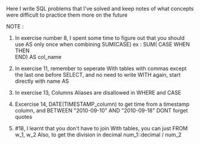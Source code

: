 Here I write SQL problems that I've solved and keep notes of what concepts were difficult to practice them more on the future

NOTE :

1) In exercise number 8, I spent some time to figure out that you should use AS only once when combining SUM(CASE)
   ex :  SUM( CASE
                  WHEN     THEN  
                  END) AS col_name
                 
2) In exercise 11, remember to seperate With tables with commas except the last one before SELECT, 
                  and no need to write WITH again, start directly with name AS

3) In exercise 13, Columns Aliases are disallowed in WHERE and CASE

4) Excercise 14, DATE(TIMESTAMP_column) to get time from a timestamp column, and BETWEEN "2010-09-10" AND "2010-09-18"   DONT forget quotes

5) #18, I learnt that you don't have to join With tables, you can just FROM w_1, w_2
        Also,  to get the division in decimal  num_1::decimal / num_2